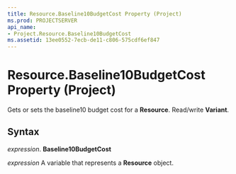 ```yaml
---
title: Resource.Baseline10BudgetCost Property (Project)
ms.prod: PROJECTSERVER
api_name:
- Project.Resource.Baseline10BudgetCost
ms.assetid: 13ee0552-7ecb-de11-c806-575cdf6ef847
---
```



# Resource.Baseline10BudgetCost Property (Project)

Gets or sets the baseline10 budget cost for a  **Resource**. Read/write **Variant**.


## Syntax

 _expression_. **Baseline10BudgetCost**

 _expression_ A variable that represents a **Resource** object.


